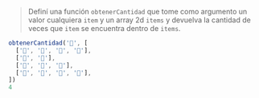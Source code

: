 > Definí una función `obtenerCantidad` que tome como argumento un valor cualquiera `item` y un array 2d `items` y devuelva la cantidad de veces que `item` se encuentra dentro de `items`.
>
```javascript
obtenerCantidad('🍎', [
  ['🍎', '🍏', '🍌', '🍌'],
  ['🍌', '🍎'],
  ['🍎', '🍏', '🍌'],
  ['🍏', '🍌', '🍎', '🍌'],
])
4
```